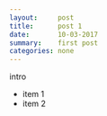 ```yaml
---
layout:     post
title:      post 1
date:       10-03-2017
summary:    first post
categories: none
---
```


intro
* item 1
* item 2
